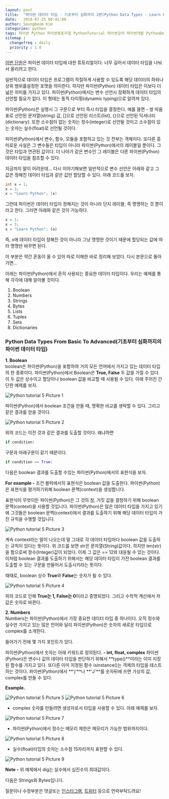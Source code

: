 ```yaml
---
layout: post
title:  "파이썬 데이터 타입 - 기초부터 심화까지 1편(Python Data Types - Learn From Basic To Advanced 1) Boolean, Numbers"
date:   2018-07-25 00:41:00
author: Seungbeom Kim
categories: python
tags: 파이썬 Python 파이썬튜토리얼 PythonTutorial 파이썬강의 파이썬개발 PythonDevelopment 파이썬이란 파이썬데이터타입 PythonDataType Boolean Number
sitemap :
  changefreq : daily
  priority : 1.0
---
```


[이번 단원](http://www.techbeamers.com/python-data-types-learn-basic-advanced/)은 파이썬 데이터 타입에 대한 튜토리얼이다. 너무 길어서 데이터 타입을 나눠서 올리려고 한다.

일반적으로 데이터 타입은 프로그램이 적절하게 사용할 수 있도록 해당 데이터의 하위나 상위 범위를설정한 포맷을 의미한다. 하지만 파이썬(Python) 데이터 타입은 이보다 더 넓은 의미를 가지고 있다. 파이썬(Python)에서는 변수 선언시 정확하게 데이터 타입의 선언할 필요가 없다. 이 형태는 동적 타이핑(dynamic typing)으로 알려져 있다.

파이썬(Python)은 실행시 그 구문으로 부터 즉시 타입을 결정한다. 예를 들면 -  쌍 따옴표로 선언된 문자열(string) 값, []으로 선언된 리스트(list), {}으로 선언된 딕셔너리(dictionary). 또한 소수점이 없는 숫자는 정수(integer)로 선언될 것이고 소수점이 있는 숫자는 실수(float)로 선언될 것이다.

파이썬(Python)에서 변수, 함수, 모듈을 포함하고 있는 것 전부는 객체이다. 또다른 흥미로운 사실은 그 변수들은 타입이 아니라 파이썬(Python)에서의 레이블일 뿐이다. 그것은 타입과 연관된 값이다. 더 나아가 같은 변수인 그 레이블은 다른 파이썬(Python) 데이터 타입을 참조할 수 있다.

지금까지 말이 어려운데... 다시 이야기해보면 일반적으로 변수 선언은 아래와 같고 그 값은 정해진 데이터 타입과 같은 값만 할당할 수 있다. 아래 코드를 보자.

```java
int x = 1;
x = 3;
x = "Learn Python"; (x)
```

그런데 파이썬은 데이터 타입이 정해지는 것이 아니라 단지 레이블, 즉 명명하는 것 뿐이라고 한다. 그러면 아래와 같은 것이 가능하다.

```python
x = 1;
x = 3;
x = "Learn Python"; (o)
```

즉, x에 데이터 타입이 정해진 것이 아니라 그냥 명명한 것이기 때문에 할당되는 값에 따라 명명만 바꾸면 된다.

이 부분은 약간 혼동이 올 수 있어 따로 이해한 바로 정리해 보았다. 다시 본문으로 돌아가면...

아래는 파이썬(Python)에서 흔히 사용되는 중요한 데이터 타입이다. 우리는 예제를 통해 각각에 대해 알아볼 것이다.

1. Boolean
2. Numbers
3. Strings
4. Bytes
5. Lists
6. Tuples
7. Sets
8. Dictionaries

### Python Data Types From Basic To Advanced(기초부터 심화까지의 파이썬 데이터 타입)<br>
__1. Boolean__<br>
boolean은 파이썬(Python)을 포함하여 거의 모든 언어에서 가지고 있는 데이터 타입의 한 종류이다. 파이썬(Python)에서 Boolean은 __True, False__ 두 값을 가질 수 있다. 이 두 값은 상수이고 할당이나 boolean 값을 비교할 때 사용될 수 있다. 아래 주어진 간단한 예제를 보자.

<img src="{{ site.baseurl }}/assets/python/python_tutorial_5_1.png" title="Python tutorial 5 Picture 1" class="post-image">

파이썬(Python)에서 boolean 조건을 만들 때, 명확한 비교를 생략할 수 있다. 그리고 같은 결과를 얻을 것이다.

<img src="{{ site.baseurl }}/assets/python/python_tutorial_5_2.png" title="Python tutorial 5 Picture 2" class="post-image">

위의 코드는 이전 것과 같은 결과를 도출할 것이다. 왜냐하면

```python
if condition:
```

구문과 아래구문이 같기 때문이다.

```python
if condition == True:
```

다음은 boolean 결과를 도출할 수있는 파이썬(Python)에서의 표현식을 보자.

__For example -__ 조건 블럭에서의 표현식은 boolean 값을 도출한다. 파이썬(Python)은 표현식을 평가하기위해 boolean 문맥(context)을 생성합니다.

표현식이 무엇이든 파이썬(Python)은 그 것의 참, 거짓 값을 결정하기 위해 boolean 문맥(context)을 사용할 것입니다. 파이썬(Python)은 많은 데이터 타입을 가지고 있기에 그것들은 boolean 문맥(context)에서 결과를 도출하기 위해 해당 데이터 타입이 가진 규칙을 수행할 것입니다.

<img src="{{ site.baseurl }}/assets/python/python_tutorial_5_3.png" title="Python tutorial 5 Picture 3" class="post-image">

계속 context라는 말이 나오는데 말 그대로 각 데이터 타입마다 boolean 값을 도출하는 규칙이 있다는 뜻이다. 위 코드를 보면 str은 문자열(String)값이다. 하지만 len(str)을 함으로써 정수(Integer)값이 되었다. 이제 그 값은 == 12와 대응될 수 있는 것이다. 이처럼 boolean 결과를 도출하기 위해서는 해당 데이터 타입이 가진 boolean 결과를 도출할 수 있는 구문을 만들어서 도출시키라는 뜻이다.

때때로, boolean 상수 **True**와 **False**는 숫자가 될 수 있다.

<img src="{{ site.baseurl }}/assets/python/python_tutorial_5_4.png" title="Python tutorial 5 Picture 4" class="post-image">

위의 코드로 인해 **True는 1, False는 0**이라고 증명되었다. 그리고 수학적 계산에서 저 값은 숫자로 바뀐다.

__2. Numbers__<br>
Numbers는 파이썬(Python)에서 가장 중요한 데이터 타입 중 하나이다. 오직 정수와 실수만 가지고 있는 많은 언어와 달리 파이썬(Python)은 숫자의 새로운 타입으로 complex를 소개한다.

들어가기 전에 몇 가지 포인트가 있다.

파이썬(Python)에서 숫자는 아래 키워드로 정의된다.
__- int, float, complex__
파이썬(Python)은 변수나 값의 데이터 타입을 판단하기 위해서 **type()**이라는 이미 지정된 함수를 가지고 있다.
또다른 이미 지정된 함수 isinstance()는 객체의 타입을 테스트하는 것이다.
파이썬(Python)에서 **'j'**나 **'J'**를 숫자뒤에 쓰면 가상의 값, complex를 만들 수 있다.

**Example.**

<img src="{{ site.baseurl }}/assets/python/python_tutorial_5_5.png" title="Python tutorial 5 Picture 5" class="post-image">

<img src="{{ site.baseurl }}/assets/python/python_tutorial_5_6.png" title="Python tutorial 5 Picture 6" class="post-image">

- complex 숫자를 만들려면 생성자로서 타입을 사용할 수 있다. 아래 예제를 보자.

<img src="{{ site.baseurl }}/assets/python/python_tutorial_5_7.png" title="Python tutorial 5 Picture 7" class="post-image">

- 파이썬(Python)에서 정수는 메모리 제한은 메모리가 가능한 범위까지이다.

<img src="{{ site.baseurl }}/assets/python/python_tutorial_5_8.png" title="Python tutorial 5 Picture 8" class="post-image">

- 실수(float)타입의 숫자는 소수점 15자리까지 표현할 수 있다.

<img src="{{ site.baseurl }}/assets/python/python_tutorial_5_9.png" title="Python tutorial 5 Picture 9" class="post-image">

**Note -** 위 예제에서 dig는 실수에서 십진수의 최대값이다.

다음은 Strings와 Bytes입니다.

질문이나 수정부분은 댓글또는 [인스타그램](https://www.instagram.com/monseungmon/), [트위터](https://twitter.com/kim_seungbeom) 등으로 연락부탁드려요!
